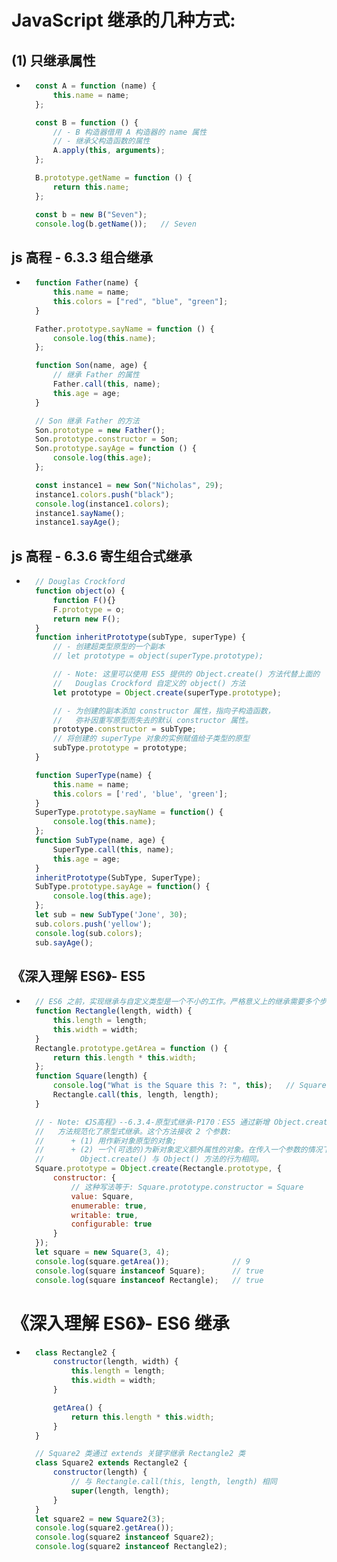 # JavaScript 继承的几种方式: 


## (1) 只继承属性
- ```js
    const A = function (name) {
        this.name = name;
    };

    const B = function () {
        // - B 构造器借用 A 构造器的 name 属性
        // - 继承父构造函数的属性
        A.apply(this, arguments);
    };

    B.prototype.getName = function () {
        return this.name;
    };

    const b = new B("Seven");
    console.log(b.getName());   // Seven
  ```


## js 高程 - 6.3.3 组合继承
- ```js
    function Father(name) {
        this.name = name;
        this.colors = ["red", "blue", "green"];
    }

    Father.prototype.sayName = function () {
        console.log(this.name);
    };

    function Son(name, age) {
        // 继承 Father 的属性
        Father.call(this, name);
        this.age = age;
    }

    // Son 继承 Father 的方法
    Son.prototype = new Father();
    Son.prototype.constructor = Son;
    Son.prototype.sayAge = function () {
        console.log(this.age);
    };

    const instance1 = new Son("Nicholas", 29);
    instance1.colors.push("black");
    console.log(instance1.colors);
    instance1.sayName();
    instance1.sayAge();
  ```


## js 高程 - 6.3.6 寄生组合式继承
- ```js
    // Douglas Crockford
    function object(o) {
        function F(){}
        F.prototype = o;
        return new F();
    }
    function inheritPrototype(subType, superType) {
        // - 创建超类型原型的一个副本
        // let prototype = object(superType.prototype);

        // - Note: 这里可以使用 ES5 提供的 Object.create() 方法代替上面的
        //   Douglas Crockford 自定义的 object() 方法
        let prototype = Object.create(superType.prototype);

        // - 为创建的副本添加 constructor 属性，指向子构造函数，
        //   弥补因重写原型而失去的默认 constructor 属性。
        prototype.constructor = subType;
        // 将创建的 superType 对象的实例赋值给子类型的原型
        subType.prototype = prototype;
    }

    function SuperType(name) {
        this.name = name;
        this.colors = ['red', 'blue', 'green'];
    }
    SuperType.prototype.sayName = function() {
        console.log(this.name);
    };
    function SubType(name, age) {
        SuperType.call(this, name);
        this.age = age;
    }
    inheritPrototype(SubType, SuperType);
    SubType.prototype.sayAge = function() {
        console.log(this.age);
    };
    let sub = new SubType('Jone', 30);
    sub.colors.push('yellow');
    console.log(sub.colors);
    sub.sayAge();
  ```


## 《深入理解 ES6》- ES5
- ```js
    // ES6 之前，实现继承与自定义类型是一个不小的工作。严格意义上的继承需要多个步骤实现。示例:
    function Rectangle(length, width) {
        this.length = length;
        this.width = width;
    }
    Rectangle.prototype.getArea = function () {
        return this.length * this.width;
    };
    function Square(length) {
        console.log("What is the Square this ?: ", this);   // Square {}
        Rectangle.call(this, length, length);
    }

    // - Note: 《JS高程》--6.3.4-原型式继承-P170：ES5 通过新增 Object.create(): 
    //   方法规范化了原型式继承。这个方法接收 2 个参数: 
    //      + (1) 用作新对象原型的对象;
    //      + (2) 一个(可选的)为新对象定义额外属性的对象。在传入一个参数的情况下 
    //        Object.create() 与 Object() 方法的行为相同。
    Square.prototype = Object.create(Rectangle.prototype, {
        constructor: {
            // 这种写法等于: Square.prototype.constructor = Square
            value: Square,
            enumerable: true,
            writable: true,
            configurable: true
        }
    });
    let square = new Square(3, 4);
    console.log(square.getArea());              // 9
    console.log(square instanceof Square);      // true
    console.log(square instanceof Rectangle);   // true
  ```


# 《深入理解 ES6》- ES6 继承
- ```javascript
    class Rectangle2 {
        constructor(length, width) {
            this.length = length;
            this.width = width;
        }

        getArea() {
            return this.length * this.width;
        }
    }

    // Square2 类通过 extends 关键字继承 Rectangle2 类
    class Square2 extends Rectangle2 {
        constructor(length) {
            // 与 Rectangle.call(this, length, length) 相同
            super(length, length);
        }
    }
    let square2 = new Square2(3);
    console.log(square2.getArea());
    console.log(square2 instanceof Square2);
    console.log(square2 instanceof Rectangle2);
  ```

